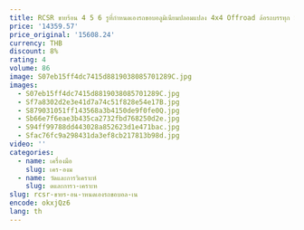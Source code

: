 ```yaml
---
title: RCSR ขายร้อน 4 5 6 รูที่กําหนดเองรถขอบอลูมิเนียมปลอมแปลง 4x4 Offroad ล้อรถบรรทุก SUV สําหรับ Land Rover wrangler Tundra Raptor
price: '14359.57'
price_original: '15608.24'
currency: THB
discount: 8%
rating: 4
volume: 86
image: S07eb15ff4dc7415d8819038085701289C.jpg
images:
  - S07eb15ff4dc7415d8819038085701289C.jpg
  - Sf7a8302d2e3e41d7a74c51f828e54e17B.jpg
  - S879031051ff143568a3b4150de9f0fe0Q.jpg
  - Sb66e7f6eae3b435ca2732fbd768250d2e.jpg
  - S94ff99788dd443028a852623d1e471bac.jpg
  - Sfac76fc9a298431da3ef8cb217813b98d.jpg
video: ''
categories:
  - name: เครื่องมือ
    slug: เคร-องม
  - name: วัดและการวิเคราะห์
    slug: ดและการว-เคราะห
slug: rcsr-ขายร-อน-าหนดเองรถขอบอล-เน
encode: okxjQz6
lang: th
---
```

  